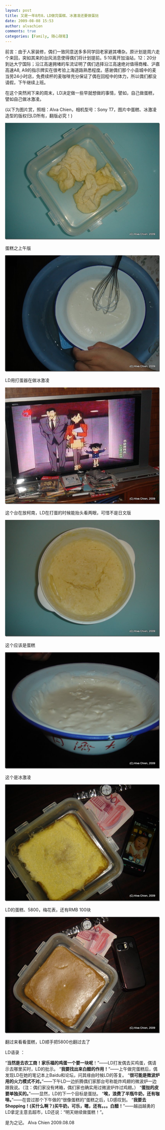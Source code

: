```yaml
---
layout: post
title: 又是一年8月8，LD做完蛋糕、冰激凌还要做蛋挞
date: 2009-08-08 15:53
author: alvachien
comments: true
categories: [Family, 随心随笔]
---
```

前言：由于人家装修，偶们一致同意送多多同学回老家避其嘈杂。原计划是周六走个来回，突如其来的台风消息使得偶们将计划提前。5:10离开加油站，12：20分到达大宁国际；沿江高速拥堵的车流证明了偶们选择沿江高速绝对值得商榷、沪嘉高速A8, A9的指示牌实在很考验上海道路熟悉程度。感谢偶们那个小县城中的麦当劳24小时店，免费续杯的麦咖啡充分保证了偶在回程中的体力，所以偶们都没请假，下午继续上班。

在这个突然闲下来的周末，LD决定做一些早就想做的事情，譬如，自己做蛋糕，譬如自己做冰激凌。

(以下为图片赏，照相：Alva Chien，相机型号：Sony T7，图片中蛋糕、冰激凌造型的版权归LD所有，翻版必究！)

![LD Cake 1](/assets/uploads/2010/10/LDCake_1.jpg)

蛋糕之上午版

![LD Cake 2](/assets/uploads/2010/10/LDCake_2.jpg)

LD用打蛋器在做冰激凌

![LD Cake 3](/assets/uploads/2010/10/LDCake_3.jpg)

这个台在放柯南，LD在打蛋的时候能抬头看两眼，可惜不是日文版

![LD Cake 4](/assets/uploads/2010/10/LDCake_4.jpg)

这个应该是蛋糕

![LD Cake 5](/assets/uploads/2010/10/LDCake_5.jpg)

这个是冰激凌

![LD Cake 6](/assets/uploads/2010/10/LDCake_6.jpg)

LD的蛋糕、5800，梅花表，还有RMB 100块

![LD Cake 7](/assets/uploads/2010/10/LDCake_7.jpg)

翻过来看看蛋糕，LD顺手把5800也翻过去了

LD语录 ：

“**当然是去农工商！家乐福的鸡蛋一个要一块呢**！”——LD打发偶去买鸡蛋，偶请示去哪里买时，LD的批示。
“**我要找出来白醋的作用！**”——上午做完蛋糕后，偶发现LD在她的笔记本上Baidu和论坛，问其缘由时候LD的答复。
“**很可能是微波炉用的火力模式不对。**”——下午LD一边折腾偶们家那台号称能炸鸡翅的微波炉一边跟我说。（注：偶们家没有烤箱，偶们家也确实用过微波炉炸过鸡翅。）
“**蛋挞的皮要单独买的。**”——显然，LD的下一个目标是蛋挞。
“**唉，浪费了半瓶牛奶，还有咖啡。**”——在尝过那个下午做的“很像蛋糕的”蛋糕之后，LD感叹到。
“**我要去Shopping！(买什么啊？)买牛奶，可乐，嗯，还有。。。白醋！**”——越战越勇的LD拿定主意去超市，LD还说：“明天继续做蛋糕！”。

是为之记。
Alva Chien
2009.08.08
